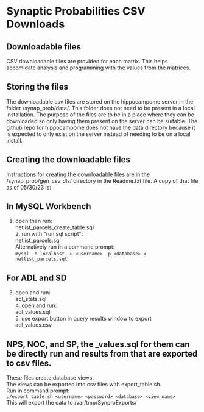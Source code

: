 Synaptic Probabilities CSV Downloads
====================================

## Downloadable files
CSV downloadable files are provided for each matrix. This helps accomidate analysis and programming with the values from the matrices.

## Storing the files
The downloadable csv files are stored on the hippocampome server in the folder /synap_prob/data/. This folder does not need to be present in a local installation. The purpose of the files are to be in a place where they can be downloaded so only having them present on the server can be suitable. The github repo for hippocampome does not have the data directory because it is expected to only exist on the server instead of needing to be on a local install.

## Creating the downloadable files
Instructions for creating the downloadable files are in the /synap_prob/gen_csv_dls/ directory in the Readme.txt file. A copy of that file as of 05/30/23 is:

## In MySQL Workbench
1. open then run:
<br>netlist_parcels_create_table.sql
<br>2. run with "run sql script":
<br>netlist_parcels.sql
<br>Alternatively run in a command prompt:
<br>`mysql -h localhost -u <username> -p <database> < netlist_parcels.sql`

## For ADL and SD
3. open and run:
<br>adl_stats.sql
<br>4. open and run:
<br>adl_values.sql
<br>5. use export button in query results window to export
<br>adl_values.csv

## NPS, NOC, and SP, the \_values.sql for them can be directly run and results from that are exported to csv files.
These files create database views.
<br>The views can be exported into csv files with export_table.sh.
<br>Run in command prompt:
<br>`./export_table.sh <username> <password> <database> <view_name>`
<br>This will export the data to /var/tmp/SynproExports/